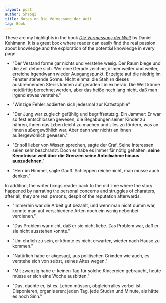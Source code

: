 ```yaml
---
layout: post
author: Shaoqi
title: Notes on Die Vermessung der Welt
tag: Book
---
```


These are my highlights in the book *[Die Vermessung der Welt](https://de.wikipedia.org/wiki/Die_Vermessung_der_Welt)* by Daniel Kehlmann. It is a great book where reader can easily find the real passion about knowledge and the exploration of the potential knowledge in every page. 

- "Der Vestand forme gar nichts und verstehe wenig. Der Raum biege und die Zeit dehne sich. Wer eine Gerade zeichne, immer weiter und weiter, erreiche irgendwann wieder Ausgangspunkt. Er zeigte auf die niedrig im Fenster stehende Sonne. NIcht einmal die Stahlen dieses ausbrennenden Sterns kämen auf geraden Linien herab. Die Welt könne notdürftig berechnet werden, aber das heiße noch lang nicht, daß man irgend etwas verstehe."

- "Winzige Fehler addierten sich jedesmal zur Katastophie"

- "Der Jung war zugleich gefühlig und begriffsstutzig. Ein Jammer: Er war so fest entschlossen gewesen, die Begabungen seiner Kinder zu nähren, ihnen das Leben leicht zu machen und alles zu fördern, was an ihnen außergewöhlich war. Aber dann war nichts an ihnen außergewöhlich gewesen."

- "Er soll lieber von Wissen sprechen, sagte der Graf. Seine Interessen seien sehr beschränkt. Doch er habe es immer für nötig gehalten, **seine Kenntnisse weit über die Grenzen seine Anteilnahme hinaus auszudehnen**."

- "Herr im Himmel, sagte Gauß. Schleppen reiche nicht, man müsse auch denken."


In addition, the writer brings reader back to the old time where the story happened by narrating the personal concerns and struggles of charaters, after all, they are real persons, despit of the reputation afterwards.

- "Immerhin war die Arbeit gut bezahlt, und wenn man nicht dumm war, konnte man auf verschiedene Arten noch ein wenig nebenbei verdienen."

- "Das Problem war nicht, daß er sie nicht liebe. Das Problem war, daß er sie nicht ausstehen konnte."

- "Um ehrlich zu sein, er könnte es nicht erwarten, wieder nach Hause zu kommen."

- "Natürlich habe er abgesagt, aus politischen Gründen wie auch, es verstehe sich von selbst, seines Altes wegen."

- "Mit zwanzig habe er keinen Tag für solche Kindereien gebraucht, heute müsse er sich eine Woche ausbitten."

- "Das, dachte er, ist es. Leben müssen, obgleich alles vorbei ist. Disponieren, organisieren: jeden Tag, jede Studen und Minute, als hätte es noch Sinn."